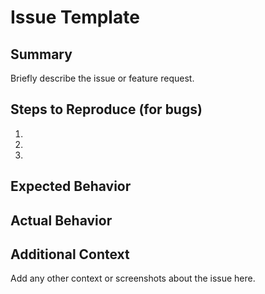 # Issue Template

## Summary

Briefly describe the issue or feature request.

## Steps to Reproduce (for bugs)

1.
2.
3.

## Expected Behavior

## Actual Behavior

## Additional Context

Add any other context or screenshots about the issue here.

